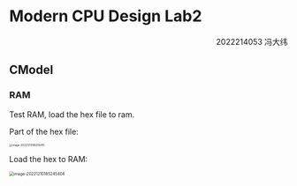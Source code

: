 # Modern CPU Design Lab2

<p align=right>2022214053 冯大纬</p>

## CModel

### RAM

Test RAM, load the hex file to ram.

Part of the hex file:

<img src="/Users/cyberdz/Github/CPUDesign/rpt/asset/image-20221210185216415.png" alt="image-20221210185216415" style="zoom:33%;" />

Load the hex to RAM:

<img src="/Users/cyberdz/Github/CPUDesign/rpt/asset/image-20221210185245404.png" alt="image-20221210185245404" style="zoom:50%;" />

